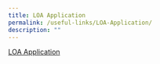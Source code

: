 ```yaml
---
title: LOA Application
permalink: /useful-links/LOA-Application/
description: ""
---
```

[LOA Application](https://form.gov.sg/#!/60befd3746dcc8001185636d)